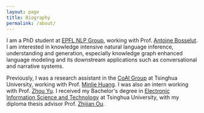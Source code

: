 ```yaml
---
layout: page
title: Biography
permalink: /about/
---
```

I am a PhD student at [EPFL NLP Group](https://nlp.epfl.ch/), working with Prof. [Antoine Bosselut](https://atcbosselut.github.io/). I am interested in knowledge intensive natural language inference, understanding and generation, especially knowledge graph enhanced language modeling and its downstream applications such as conversational and narrative systems.

Previously, I was a research assistant in the [CoAI Group](http://coai.cs.tsinghua.edu.cn/) at Tsinghua University, working with Prof. [Minlie Huang](http://coai.cs.tsinghua.edu.cn/hml). I was also an intern working with Prof. [Zhou Yu](http://www.cs.columbia.edu/~zhouyu/). I received my Bachelor's degree in [Electronic Information Science and Technology](https://www.ee.tsinghua.edu.cn/en/) at Tsinghua University, with my diploma thesis advisor Prof. [Zhijian Ou](http://oa.ee.tsinghua.edu.cn/ouzhijian/).
